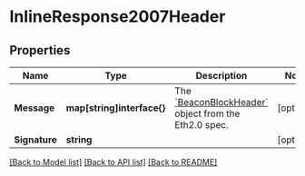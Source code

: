 # InlineResponse2007Header

## Properties

Name | Type | Description | Notes
------------ | ------------- | ------------- | -------------
**Message** | **map[string]interface{}** | The [&#x60;BeaconBlockHeader&#x60;](https://github.com/ethereum/eth2.0-specs/blob/v0.11.1/specs/phase0/beacon-chain.md#beaconblockheader) object from the Eth2.0 spec. | [optional] 
**Signature** | **string** |  | [optional] 

[[Back to Model list]](../README.md#documentation-for-models) [[Back to API list]](../README.md#documentation-for-api-endpoints) [[Back to README]](../README.md)


